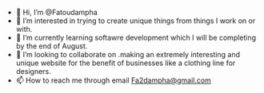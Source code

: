 - 👋 Hi, I’m @Fatoudampha
- 👀 I’m interested in trying to create unique things from things I work on or with.
- 🌱 I’m currently learning softawre development which I will be completing by the end of August.
- 💞️ I’m looking to collaborate on .making an extremely interesting and unique website for the benefit of businesses like a clothing line for designers.
- 📫 How to reach me through email Fa2dampha@gmail.com

<!---
Fatoudampha/Fatoudampha is a ✨ special ✨ repository because its `README.md` (this file) appears on your GitHub profile.
You can click the Preview link to take a look at your changes.
--->
